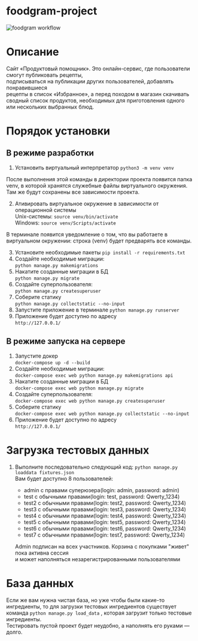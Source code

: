 # foodgram-project

![foodgram workflow](https://github.com/marinella2012/foodgram-project/actions/workflows/foodgram_workflow.yml/badge.svg)


# Описание
Cайт «Продуктовый помощник».
Это онлайн-сервис, где пользователи смогут публиковать рецепты,   
подписываться на публикации других пользователей, добавлять понравившиеся  
рецепты в список «Избранное», а перед походом в магазин скачивать  
сводный список продуктов, необходимых для приготовления одного   
или нескольких выбранных блюд.  

# Порядок установки
## В режиме разработки
1. Установить виртуальный интерпретатор `python3 -m venv venv`

После выполнения этой команды в директории проекта появится папка venv, в которой хранятся служебные файлы виртуального окружения. Там же будут сохранены все зависимости проекта.

2. Ативировать виртуальное окружение в зависимости от операционной системы  
   Unix-системы: `source venv/bin/activate`  
   Windows: `source venv/Scripts/activate`

В терминале появится уведомление о том, что вы работаете в виртуальном окружении: строка  (venv) будет предварять все команды.

3. Установите необходимые пакеты `pip install -r requirements.txt`
4. Создайте необходимые миграции:   
   ```python manage.py makemigrations```
5. Накатите созданные миграции в БД  
   ```python manage.py migrate```
6. Создайте суперпользователя:  
   ```python manage.py createsuperuser```
7. Соберите статику  
   ```python manage.py collectstatic --no-input```
8. Запустите приложение в терминале `python manage.py runserver`
9. Приложение будет доступно по адресу  
   ```http://127.0.0.1/```

## В режиме запуска на сервере
1. Запустите докер  
   ```docker-compose up -d --build```
2. Создайте необходимые миграции:   
   ```docker-compose exec web python manage.py makemigrations api```
3. Накатите созданные миграции в БД  
   ```docker-compose exec web python manage.py migrate```
4. Создайте суперпользователя:  
   ```docker-compose exec web python manage.py createsuperuser```
5. Соберите статику  
   ```docker-compose exec web python manage.py collectstatic --no-input```
6. Приложение будет доступно по адресу  
   ```http://127.0.0.1/```

# Загрузка тестовых данных
1. Выполните последовательно следующий код:
```python manage.py loaddata fixtures.json```  
   Вам будет доступно 8 пользователей:
   - admin с правами суперюзера(login: admin, password: admin)
   - test с обычными правами(login: test, password: Qwerty_1234)
   - test2 с обычными правами(login: test2, password: Qwerty_1234)
   - test3 с обычными правами(login: test3, password: Qwerty_1234)
   - test4 с обычными правами(login: test4, password: Qwerty_1234)
   - test5 с обычными правами(login: test5, password: Qwerty_1234)
   - test6 с обычными правами(login: test6, password: Qwerty_1234)
   - test7 с обычными правами(login: test7, password: Qwerty_1234)  
   
   Admin подписан на всех участников. Корзина с покупками "живет" пока активна сессия   
     и может наполняться незарегистрированными пользователями
   
# База данных
Если же вам нужна чистая база, но уже чтобы были какие-то ингредиенты, то для загрузки тестовых ингредиентов существует команда `python manage.py load_data` , которая загрузит только тестовые ингредиенты.  
Тестировать пустой проект будет неудобно, а наполнять его руками — долго.
